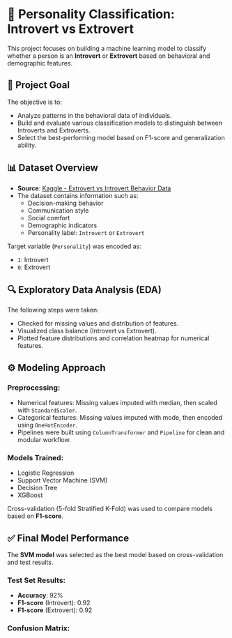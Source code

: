 # 🧠 Personality Classification: Introvert vs Extrovert

This project focuses on building a machine learning model to classify whether a person is an **Introvert** or **Extrovert** based on behavioral and demographic features.

## 🎯 Project Goal

The objective is to:
- Analyze patterns in the behavioral data of individuals.
- Build and evaluate various classification models to distinguish between Introverts and Extroverts.
- Select the best-performing model based on F1-score and generalization ability.

## 📊 Dataset Overview

- **Source**: [Kaggle - Extrovert vs Introvert Behavior Data](https://www.kaggle.com/datasets/rakeshkapilavai/extrovert-vs-introvert-behavior-data)
- The dataset contains information such as:
  - Decision-making behavior
  - Communication style
  - Social comfort
  - Demographic indicators
  - Personality label: `Introvert` or `Extrovert`

Target variable (`Personality`) was encoded as:
- `1`: Introvert  
- `0`: Extrovert

## 🔍 Exploratory Data Analysis (EDA)

The following steps were taken:
- Checked for missing values and distribution of features.
- Visualized class balance (Introvert vs Extrovert).
- Plotted feature distributions and correlation heatmap for numerical features.

## ⚙️ Modeling Approach

### Preprocessing:
- Numerical features: Missing values imputed with median, then scaled with `StandardScaler`.
- Categorical features: Missing values imputed with mode, then encoded using `OneHotEncoder`.
- Pipelines were built using `ColumnTransformer` and `Pipeline` for clean and modular workflow.

### Models Trained:
- Logistic Regression
- Support Vector Machine (SVM)
- Decision Tree
- XGBoost

Cross-validation (5-fold Stratified K-Fold) was used to compare models based on **F1-score**.

## ✅ Final Model Performance

The **SVM model** was selected as the best model based on cross-validation and test results.

### Test Set Results:
- **Accuracy**: 92%
- **F1-score** (Introvert): 0.92
- **F1-score** (Extrovert): 0.92

### Confusion Matrix:
